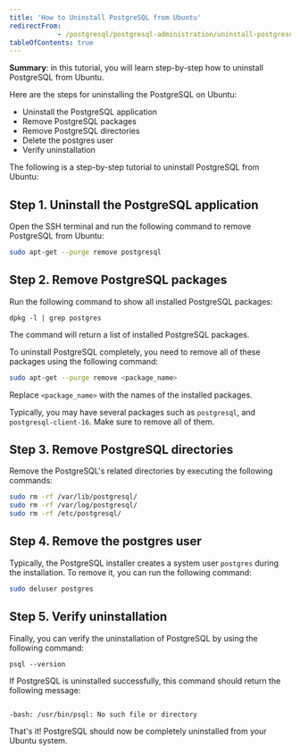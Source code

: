 ```yaml
---
title: 'How to Uninstall PostgreSQL from Ubuntu'
redirectFrom: 
            - /postgresql/postgresql-administration/uninstall-postgresql-ubuntu
tableOfContents: true
---
```


**Summary**: in this tutorial, you will learn step-by-step how to uninstall PostgreSQL from Ubuntu.

Here are the steps for uninstalling the PostgreSQL on Ubuntu:

- Uninstall the PostgreSQL application
- Remove PostgreSQL packages
- Remove PostgreSQL directories
- Delete the postgres user
- Verify uninstallation

The following is a step-by-step tutorial to uninstall PostgreSQL from Ubuntu:

## Step 1. Uninstall the PostgreSQL application

Open the SSH terminal and run the following command to remove PostgreSQL from Ubuntu:

```bash
sudo apt-get --purge remove postgresql
```

## Step 2. Remove PostgreSQL packages

Run the following command to show all installed PostgreSQL packages:

```
dpkg -l | grep postgres
```

The command will return a list of installed PostgreSQL packages.

To uninstall PostgreSQL completely, you need to remove all of these packages using the following command:

```bash
sudo apt-get --purge remove <package_name>
```

Replace `<package_name>` with the names of the installed packages.

Typically, you may have several packages such as `postgresql`, and `postgresql-client-16`. Make sure to remove all of them.

## Step 3. Remove PostgreSQL directories

Remove the PostgreSQL's related directories by executing the following commands:

```bash
sudo rm -rf /var/lib/postgresql/
sudo rm -rf /var/log/postgresql/
sudo rm -rf /etc/postgresql/
```

## Step 4. Remove the postgres user

Typically, the PostgreSQL installer creates a system user `postgres` during the installation. To remove it, you can run the following command:

```bash
sudo deluser postgres
```

## Step 5. Verify uninstallation

Finally, you can verify the uninstallation of PostgreSQL by using the following command:

```
psql --version
```

If PostgreSQL is uninstalled successfully, this command should return the following message:

```

-bash: /usr/bin/psql: No such file or directory
```

That's it! PostgreSQL should now be completely uninstalled from your Ubuntu system.
